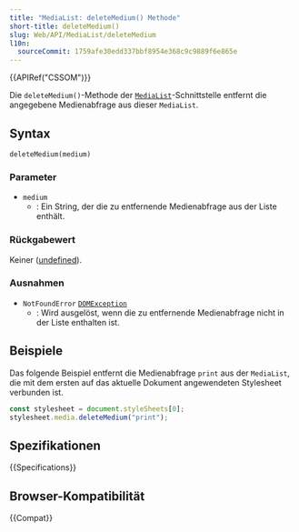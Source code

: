 ```yaml
---
title: "MediaList: deleteMedium() Methode"
short-title: deleteMedium()
slug: Web/API/MediaList/deleteMedium
l10n:
  sourceCommit: 1759afe30edd337bbf8954e368c9c9889f6e865e
---
```


{{APIRef("CSSOM")}}

Die `deleteMedium()`-Methode der [`MediaList`](/de/docs/Web/API/MediaList)-Schnittstelle entfernt die angegebene Medienabfrage aus dieser `MediaList`.

## Syntax

```js-nolint
deleteMedium(medium)
```

### Parameter

- `medium`
  - : Ein String, der die zu entfernende Medienabfrage aus der Liste enthält.

### Rückgabewert

Keiner ([undefined](/de/docs/Web/JavaScript/Reference/Global_Objects/undefined)).

### Ausnahmen

- `NotFoundError` [`DOMException`](/de/docs/Web/API/DOMException)
  - : Wird ausgelöst, wenn die zu entfernende Medienabfrage nicht in der Liste enthalten ist.

## Beispiele

Das folgende Beispiel entfernt die Medienabfrage `print` aus der
`MediaList`, die mit dem ersten auf das aktuelle Dokument angewendeten Stylesheet verbunden ist.

```js
const stylesheet = document.styleSheets[0];
stylesheet.media.deleteMedium("print");
```

## Spezifikationen

{{Specifications}}

## Browser-Kompatibilität

{{Compat}}
